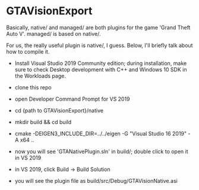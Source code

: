 # GTAVisionExport
Basically, native/ and managed/ are both plugins for the game 'Grand Theft Auto V'. managed/ is based on native/.

For us, the really useful plugin is native/, I guess. Below, I'll briefly talk about how to compile it.

* Install Visual Studio 2019 Community edition; during installation, make sure to check Desktop development with C++ and Windows 10 SDK in the Workloads page.

* clone this repo

* open Developer Command Prompt for VS 2019

* cd {path to GTAVisionExport}/native

* mkdir build && cd build

* cmake -DEIGEN3_INCLUDE_DIR=../../eigen -G "Visual Studio 16 2019" -A x64 ..

* now you will see 'GTANativePlugin.sln' in build/; double click to open it in VS 2019

* in VS 2019, click Build -> Build Solution

* you will see the plugin file as build/src/Debug/GTAVisionNative.asi
